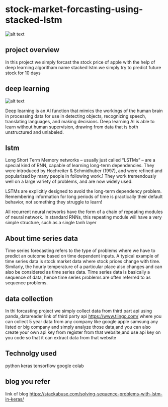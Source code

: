 # stock-market-forcasting-using-stacked-lstm

![alt text](https://cdn-images-1.medium.com/max/2000/1*1tDxGyGI4hnUf50a4LX5hQ.png)


## project overview

In this project we simply forcast the stock price of apple with the help of deep learning algoritham name stacked lstm.we simply try to predict future stock for 10 days

## deep learning

![alt text](https://orbograph.com/wp-content/uploads/2019/01/DeepLearn.png)



Deep learning is an AI function that mimics the workings of the human brain in processing data for use in detecting objects, recognizing speech, translating languages, and making decisions. Deep learning AI is able to learn without human supervision, drawing from data that is both unstructured and unlabeled.

##  lstm

Long Short Term Memory networks – usually just called “LSTMs” – are a special kind of RNN, capable of learning long-term dependencies. They were introduced by Hochreiter & Schmidhuber (1997), and were refined and popularized by many people in following work.1 They work tremendously well on a large variety of problems, and are now widely used.

LSTMs are explicitly designed to avoid the long-term dependency problem. Remembering information for long periods of time is practically their default behavior, not something they struggle to learn!

All recurrent neural networks have the form of a chain of repeating modules of neural network. In standard RNNs, this repeating module will have a very simple structure, such as a single tanh layer


##  About time series data

Time series forecasting refers to the type of problems where we have to predict an outcome based on time dependent inputs. A typical example of time series data is stock market data where stock prices change with time. Similarly, the hourly temperature of a particular place also changes and can also be considered as time series data. Time series data is basically a sequence of data, hence time series problems are often referred to as sequence problems.


## data collection
 
 In thi forcasting project we simply collect data from third part api using panda_datareader link of third party api https://www.tiingo.com/ where you can collect 5 year data from any company like google apple samsung any listed or big company and simply analyze those data,and you can also create your own api key from register from that website,and use api key on you code so that it can extract data from that website

## Technolgy used

 python keras tensorflow google colab
 
 ## blog you refer
 
 link of blog https://stackabuse.com/solving-sequence-problems-with-lstm-in-keras/






